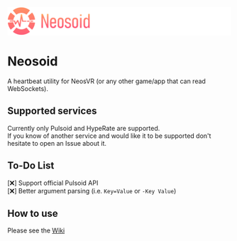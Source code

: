 ![Neosoid Banner](https://github.com/JanoschABR/neosoid/blob/master/NeosoidBanner_Small.png?raw=true)

# Neosoid
A heartbeat utility for NeosVR (or any other game/app that can read WebSockets).

## Supported services
Currently only Pulsoid and HypeRate are supported.  
If you know of another service and would like it to be supported don't hesitate to open an Issue about it.

## To-Do List  
<!-- Use :x: for uncompleted tasks and :heavy_check_mark: for completed tasks. -->
[:x:] Support official Pulsoid API  
[:x:] Better argument parsing (i.e. `Key=Value` or `-Key Value`)

## How to use
Please see the [Wiki](https://github.com/JanoschABR/neosoid/wiki)
